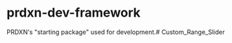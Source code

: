 prdxn-dev-framework
===================

PRDXN's "starting package" used for development.# Custom_Range_Slider
